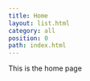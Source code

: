 ```yaml
---
title: Home
layout: list.html
category: all
position: 0
path: index.html
---
```


This is the home page
